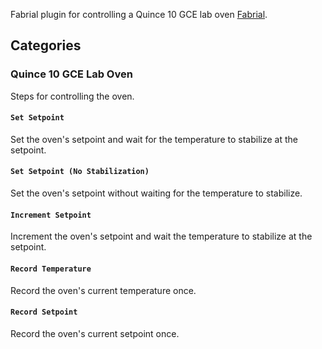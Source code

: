 Fabrial plugin for controlling a Quince 10 GCE lab oven [Fabrial](https://github.com/Maughan-Lab/fabrial.git).

## Categories

### Quince 10 GCE Lab Oven

Steps for controlling the oven.

#### `Set Setpoint`

Set the oven's setpoint and wait for the temperature to stabilize at the setpoint.

#### `Set Setpoint (No Stabilization)`

Set the oven's setpoint without waiting for the temperature to stabilize.

#### `Increment Setpoint`

Increment the oven's setpoint and wait the temperature to stabilize at the setpoint.

#### `Record Temperature`

Record the oven's current temperature once.

#### `Record Setpoint`

Record the oven's current setpoint once.